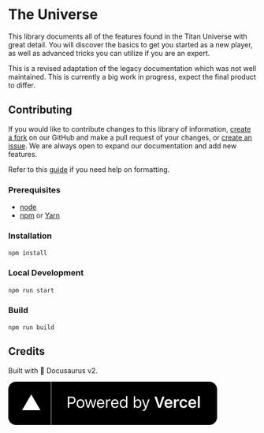 # The Universe

This library documents all of the features found in the Titan Universe with great detail. You will discover the basics to get you started as a new player, as well as advanced tricks you can utilize if you are an expert.

This is a revised adaptation of the legacy documentation which was not well maintained. This is currently a big work in progress, expect the final product to differ.

## Contributing
If you would like to contribute changes to this library of information, [create a fork](https://github.com/TitanTF/Docs/fork) on our GitHub and make a pull request of your changes, or [create an issue](https://github.com/TitanTF/Docs/issues/new). We are always open to expand our documentation and add new features.

Refer to this [guide](https://docusaurus.io/docs/markdown-features) if you need help on formatting.

### Prerequisites
- [node](https://nodejs.org/en)
- [npm](https://www.npmjs.com) or [Yarn](https://yarnpkg.com)

### Installation
```
npm install
```

### Local Development
```
npm run start
```

### Build
```
npm run build
```

## Credits
Built with 🦖 Docusaurus v2.

![Powered by Vercel](/static/img/powered-by-vercel.svg)